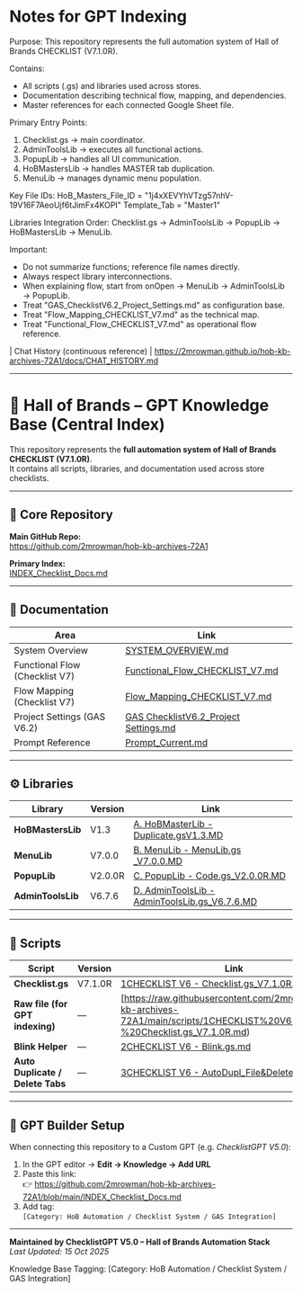 # Notes for GPT Indexing
Purpose:
This repository represents the full automation system of Hall of Brands CHECKLIST (V7.1.0R).

Contains:
- All scripts (.gs) and libraries used across stores.
- Documentation describing technical flow, mapping, and dependencies.
- Master references for each connected Google Sheet file.

Primary Entry Points:
1. Checklist.gs → main coordinator.
2. AdminToolsLib → executes all functional actions.
3. PopupLib → handles all UI communication.
4. HoBMastersLib → handles MASTER tab duplication.
5. MenuLib → manages dynamic menu population.

Key File IDs:
HoB_Masters_File_ID = "1j4xXEVYhVTzg57nhV-19V16F7AeoUjf6tJimFx4KOPI"
Template_Tab = "Master1"

Libraries Integration Order:
Checklist.gs → AdminToolsLib → PopupLib → HoBMastersLib → MenuLib.

Important:
- Do not summarize functions; reference file names directly.
- Always respect library interconnections.
- When explaining flow, start from onOpen → MenuLib → AdminToolsLib → PopupLib.
- Treat "GAS_ChecklistV6.2_Project_Settings.md" as configuration base.
- Treat "Flow_Mapping_CHECKLIST_V7.md" as the technical map.
- Treat "Functional_Flow_CHECKLIST_V7.md" as operational flow reference.

| Chat History (continuous reference) |
https://2mrowman.github.io/hob-kb-archives-72A1/docs/CHAT_HISTORY.md


---
# 🧠 Hall of Brands – GPT Knowledge Base (Central Index)

This repository represents the **full automation system of Hall of Brands CHECKLIST (V7.1.0R)**.  
It contains all scripts, libraries, and documentation used across store checklists.

---

## 🔗 Core Repository
**Main GitHub Repo:**  
https://github.com/2mrowman/hob-kb-archives-72A1  

**Primary Index:**  
[INDEX_Checklist_Docs.md](https://github.com/2mrowman/hob-kb-archives-72A1/blob/main/INDEX_Checklist_Docs.md)

---

## 📘 Documentation
| Area | Link |
|------|------|
| System Overview | [SYSTEM_OVERVIEW.md](https://github.com/2mrowman/hob-kb-archives-72A1/blob/main/SYSTEM_OVERVIEW.md) |
| Functional Flow (Checklist V7) | [Functional_Flow_CHECKLIST_V7.md](https://github.com/2mrowman/hob-kb-archives-72A1/blob/main/docs/Functional_Flow_CHECKLIST_V7.md) |
| Flow Mapping (Checklist V7) | [Flow_Mapping_CHECKLIST_V7.md](https://github.com/2mrowman/hob-kb-archives-72A1/blob/main/docs/Flow_Mapping_CHECKLIST_V7.md) |
| Project Settings (GAS V6.2) | [GAS ChecklistV6.2_Project Settings.md](https://github.com/2mrowman/hob-kb-archives-72A1/blob/main/docs/GAS%20ChecklistV6.2_Project%20Settings.md) |
| Prompt Reference | [Prompt_Current.md](https://github.com/2mrowman/hob-kb-archives-72A1/blob/main/docs/Prompt_Current.md) |

---

## ⚙️ Libraries
| Library | Version | Link |
|----------|----------|------|
| **HoBMastersLib** | V1.3 | [A. HoBMasterLib - Duplicate.gsV1.3.MD](https://github.com/2mrowman/hob-kb-archives-72A1/blob/main/libraries/A.%20HoBMasterLib%20-%20Duplicate.gsV1.3.MD) |
| **MenuLib** | V7.0.0 | [B. MenuLib - MenuLib.gs _V7.0.0.MD](https://github.com/2mrowman/hob-kb-archives-72A1/blob/main/libraries/B.%20MenuLib%20-%20MenuLib.gs%20_V7.0.0.MD) |
| **PopupLib** | V2.0.0R | [C. PopupLib - Code.gs_V2.0.0R.MD](https://github.com/2mrowman/hob-kb-archives-72A1/blob/main/libraries/C.%20PopupLib%20-%20Code.gs_V2.0.0R.MD) |
| **AdminToolsLib** | V6.7.6 | [D. AdminToolsLib - AdminToolsLib.gs_V6.7.6.MD](https://github.com/2mrowman/hob-kb-archives-72A1/blob/main/libraries/D.%20AdminToolsLib%20-%20AdminToolsLib.gs_V6.7.6.MD) |

---

## 🧩 Scripts
| Script | Version | Link |
|---------|----------|------|
| **Checklist.gs** | V7.1.0R | [1CHECKLIST V6 - Checklist.gs_V7.1.0R.md](https://github.com/2mrowman/hob-kb-archives-72A1/blob/main/scripts/1CHECKLIST%20V6%20-%20Checklist.gs_V7.1.0R.md) |
| **Raw file (for GPT indexing)** | — |  [https://raw.githubusercontent.com/2mrowman/hob-kb-archives-72A1/main/scripts/1CHECKLIST%20V6%20-%20Checklist.gs_V7.1.0R.md) | 
| **Blink Helper** | — | [2CHECKLIST V6 - Blink.gs.md](https://github.com/2mrowman/hob-kb-archives-72A1/blob/main/scripts/2CHECKLIST%20V6%20-%20Blink.gs.md) |
| **Auto Duplicate / Delete Tabs** | — | [3CHECKLIST V6 - AutoDupl_File&DeleteTabs.gs.md](https://github.com/2mrowman/hob-kb-archives-72A1/blob/main/scripts/3CHECKLIST%20V6%20-%20AutoDupl_File%26DeleteTabs.gs.md) |

---

## 🧾 GPT Builder Setup
When connecting this repository to a Custom GPT (e.g. *ChecklistGPT V5.0*):
1. In the GPT editor → **Edit → Knowledge → Add URL**
2. Paste this link:  
   👉 https://github.com/2mrowman/hob-kb-archives-72A1/blob/main/INDEX_Checklist_Docs.md
3. Add tag:  
   `[Category: HoB Automation / Checklist System / GAS Integration]`

---

**Maintained by ChecklistGPT V5.0 – Hall of Brands Automation Stack**  
*Last Updated: 15 Oct 2025*

Knowledge Base Tagging:
[Category: HoB Automation / Checklist System / GAS Integration]










